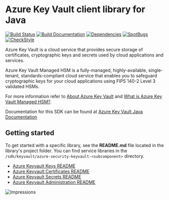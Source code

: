 # Azure Key Vault client library for Java

[![Build Status](https://dev.azure.com/azure-sdk/public/_apis/build/status/598?branchName=main)](https://dev.azure.com/azure-sdk/public/_build/latest?definitionId=598) [![Build Documentation](https://img.shields.io/badge/documentation-published-blue.svg)](https://azuresdkartifacts.blob.core.windows.net/azure-sdk-for-java/index.html) [![Dependencies](https://img.shields.io/badge/dependencies-analyzed-blue.svg)](https://azuresdkartifacts.blob.core.windows.net/azure-sdk-for-java/staging/dependencies.html) [![SpotBugs](https://img.shields.io/badge/SpotBugs-Clean-success.svg)](https://azuresdkartifacts.blob.core.windows.net/azure-sdk-for-java/staging/spotbugsXml.html) [![CheckStyle](https://img.shields.io/badge/CheckStyle-Clean-success.svg)](https://azuresdkartifacts.blob.core.windows.net/azure-sdk-for-java/staging/checkstyle-aggregate.html)

Azure Key Vault is a cloud service that provides secure storage of certificates, cryptographic keys and secrets used by cloud applications and services.

Azure Key Vault Managed HSM is a fully-managed, highly-available, single-tenant, standards-compliant cloud service that enables you to safeguard cryptographic keys for your cloud applications using FIPS 140-2 Level 3 validated HSMs.

For more information refer to [About Azure Key Vault](https://docs.microsoft.com/azure/key-vault/general/overview) and [What is Azure Key Vault Managed HSM?](https://docs.microsoft.com/azure/key-vault/managed-hsm/overview).

Documentation for this SDK can be found at [Azure Key Vault Java Documentation](https://docs.microsoft.com/java/api/overview/azure/keyvault)

## Getting started

To get started with a specific library, see the **README.md** file located in the library's project folder. You can find service libraries in the `/sdk/keyvault/azure-security-keyvault-<subcomponent>` directory.
- [Azure Keyvault Keys README](https://github.com/Azure/azure-sdk-for-java/blob/main/sdk/keyvault/azure-security-keyvault-keys/README.md)
- [Azure Keyvault Certificates README](https://github.com/Azure/azure-sdk-for-java/blob/main/sdk/keyvault/azure-security-keyvault-certificates/README.md)
- [Azure Keyvault Secrets README](https://github.com/Azure/azure-sdk-for-java/blob/main/sdk/keyvault/azure-security-keyvault-secrets/README.md)
- [Azure Keyvault Administration README](https://github.com/Azure/azure-sdk-for-java/blob/main/sdk/keyvault/azure-security-keyvault-administration/README.md)

![Impressions](https://azure-sdk-impressions.azurewebsites.net/api/impressions/azure-sdk-for-java%2Fsdk%2Fkeyvault%2FREADME.png)
